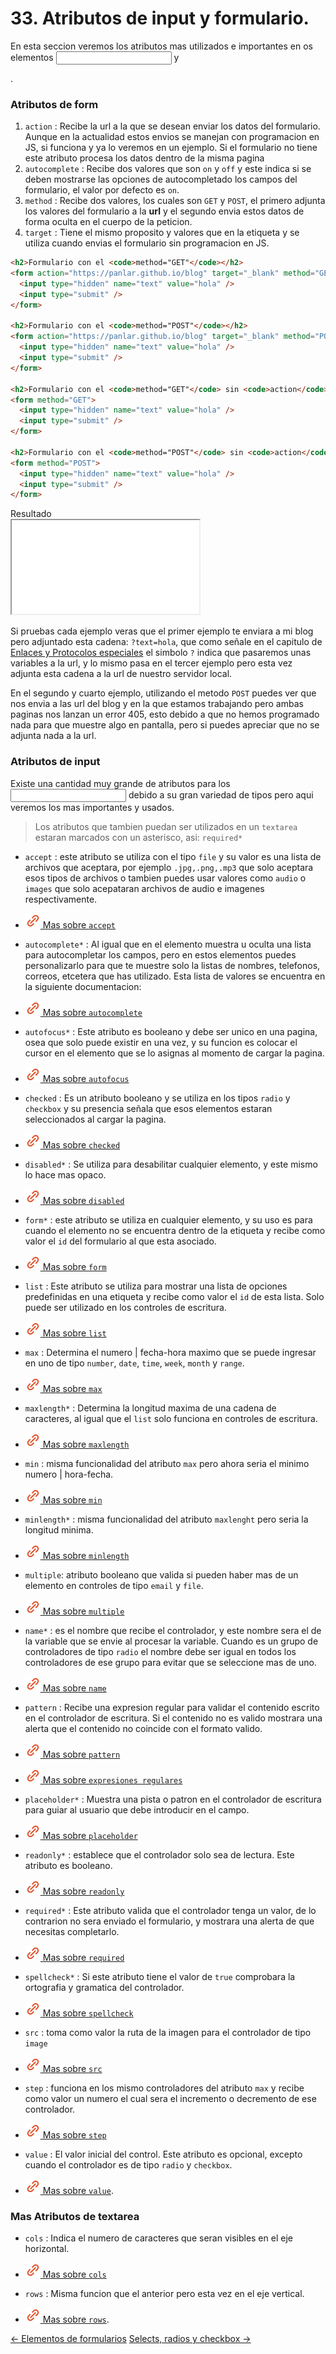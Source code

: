 # 33. Atributos de input y formulario.

En esta seccion veremos los atributos mas utilizados e importantes en os elementos <code><input></code> y <code><form></code>.

### Atributos de **form**

1. <code>action</code> : Recibe la url a la que se desean enviar los datos del formulario. Aunque en la actualidad estos envios se manejan con programacion en JS, si funciona y ya lo veremos en un ejemplo. Si el formulario no tiene este atributo procesa los datos dentro de la misma pagina
1. <code>autocomplete</code> : Recibe dos valores que son <code>on</code> y <code>off</code> y este indica si se deben mostrarse las opciones de autocompletado los campos del formulario, el valor por defecto es <code>on</code>.
1. <code>method</code> : Recibe dos valores, los cuales son <code>GET</code> y <code>POST</code>, el primero adjunta los valores del formulario a la **url** y el segundo envia estos datos de forma oculta en el cuerpo de la peticion.
1. <code>target</code> : Tiene el mismo proposito y valores que en la etiqueta <code><a></code> y se utiliza cuando envias el formulario sin programacion en JS.

```html
<h2>Formulario con el <code>method="GET"</code></h2>
<form action="https://panlar.github.io/blog" target="_blank" method="GET">
  <input type="hidden" name="text" value="hola" />
  <input type="submit" />
</form>

<h2>Formulario con el <code>method="POST"</code></h2>
<form action="https://panlar.github.io/blog" target="_blank" method="POST">
  <input type="hidden" name="text" value="hola" />
  <input type="submit" />
</form>

<h2>Formulario con el <code>method="GET"</code> sin <code>action</code></h2>
<form method="GET">
  <input type="hidden" name="text" value="hola" />
  <input type="submit" />
</form>

<h2>Formulario con el <code>method="POST"</code> sin <code>action</code></h2>
<form method="POST">
  <input type="hidden" name="text" value="hola" />
  <input type="submit" />
</form>
```

<div class="iframe">
<div class="iframe-title">Resultado</div>
<iframe src="./iframes/atributos_formulario.html"></iframe>
</div>

Si pruebas cada ejemplo veras que el primer ejemplo te enviara a mi blog pero adjuntado esta cadena: <code>?text=hola</code>, que como señale en el capitulo de <a href="#/enlaces-y-prtocolos-especiales">Enlaces y Protocolos especiales</a> el simbolo <code>?</code> indica que pasaremos unas variables a la url, y lo mismo pasa en el tercer ejemplo pero esta vez adjunta esta cadena a la url de nuestro servidor local.

En el segundo y cuarto ejemplo, utilizando el metodo <code>POST</code> puedes ver que nos envia a las url del blog y en la que estamos trabajando pero ambas paginas nos lanzan un error 405, esto debido a que no hemos programado nada para que muestre algo en pantalla, pero si puedes apreciar que no se adjunta nada a la url.

### Atributos de **input**

Existe una cantidad muy grande de atributos para los <code><input></code> debido a su gran variedad de tipos pero aqui veremos los mas importantes y usados.

<blockquote>
  Los atributos que tambien puedan ser utilizados en un <code>textarea</code> estaran marcados con un asterisco, asi: <code>required*</code>
</blockquote>

- <code>accept</code> : este atributo se utiliza con el tipo <code>file</code> y su valor es una lista de archivos que aceptara, por ejemplo <code>.jpg,.png,.mp3</code> que solo aceptara esos tipos de archivos o tambien puedes usar valores como <code>audio</code> o <code>images</code> que solo acepataran archivos de audio e imagenes respectivamente.
- <a href="https://developer.mozilla.org/es/docs/Web/HTML/Element/input#attr-accept" target="_blank" rel="noreferrer nofollow"><img src="img/link.svg"> Mas sobre <code>accept</code></a>


- <code>autocomplete*</code> : Al igual que en el elemento <code><form></code> muestra u oculta una lista para autocompletar los campos, pero en estos elementos puedes personalizarlo para que te muestre solo la listas de nombres, telefonos, correos, etcetera que has utilizado. Esta lista de valores se encuentra en la siguiente documentacion:
- <a href="https://developer.mozilla.org/es/docs/Web/HTML/Element/input#attr-autocomplete" target="_blank" rel="noreferrer nofollow"><img src="img/link.svg"> Mas sobre <code>autocomplete</code></a>


- <code>autofocus*</code> : Este atributo es booleano y debe ser unico en una pagina, osea que solo puede existir en una vez, y su funcion es colocar el cursor en el elemento que se lo asignas al momento de cargar la pagina.
- <a href="https://developer.mozilla.org/es/docs/Web/HTML/Element/input#attr-autofocus" target="_blank" rel="noreferrer nofollow"><img src="img/link.svg"> Mas sobre <code>autofocus</code></a>


- <code>checked</code> : Es un atributo booleano y se utiliza en los tipos <code>radio</code> y <code>checkbox</code> y su presencia señala que esos elementos estaran seleccionados al cargar la pagina.
- <a href="https://developer.mozilla.org/es/docs/Web/HTML/Element/input#attr-checked" target="_blank" rel="noreferrer nofollow"><img src="img/link.svg"> Mas sobre <code>checked</code></a>


- <code>disabled*</code> : Se utiliza para desabilitar cualquier elemento, y este mismo lo hace mas opaco.
- <a href="https://developer.mozilla.org/es/docs/Web/HTML/Element/input#attr-disabled" target="_blank" rel="noreferrer nofollow"><img src="img/link.svg"> Mas sobre <code>disabled</code></a>


- <code>form*</code> : este atributo se utiliza en cualquier elemento, y su uso es para cuando el elemento no se encuentra dentro de la etiqueta <code><form></code> y recibe como valor el <code>id</code> del formulario al que esta asociado.
- <a href="https://developer.mozilla.org/es/docs/Web/HTML/Element/input#attr-form" target="_blank" rel="noreferrer nofollow"><img src="img/link.svg"> Mas sobre <code>form</code></a>


- <code>list</code> : Este atributo se utiliza para mostrar una lista de opciones predefinidas en una etiqueta <code><datalist></code> y recibe como valor el <code>id</code> de esta lista. Solo puede ser utilizado en los controles de escritura.
- <a href="https://developer.mozilla.org/es/docs/Web/HTML/Element/input#attr-list" target="_blank" rel="noreferrer nofollow"><img src="img/link.svg"> Mas sobre <code>list</code></a>


- <code>max</code> : Determina el numero | fecha-hora maximo que se puede ingresar en uno de tipo <code>number</code>, <code>date</code>, <code>time</code>, <code>week</code>, <code>month</code> y <code>range</code>.
- <a href="https://developer.mozilla.org/es/docs/Web/HTML/Element/input#attr-max" target="_blank" rel="noreferrer nofollow"><img src="img/link.svg"> Mas sobre <code>max</code></a>


- <code>maxlength*</code> : Determina la longitud maxima de una cadena de caracteres, al igual que el <code>list</code> solo funciona en controles de escritura.
- <a href="https://developer.mozilla.org/es/docs/Web/HTML/Element/input#attr-maxlength" target="_blank" rel="noreferrer nofollow"><img src="img/link.svg"> Mas sobre <code>maxlength</code></a>


- <code>min</code> : misma funcionalidad del atributo <code>max</code> pero ahora seria el minimo numero | hora-fecha.
- <a href="https://developer.mozilla.org/es/docs/Web/HTML/Element/input#attr-min" target="_blank" rel="noreferrer nofollow"><img src="img/link.svg"> Mas sobre <code>min</code></a>


- <code>minlength*</code> : misma funcionalidad del atributo <code>maxlenght</code> pero seria la longitud minima.
- <a href="https://developer.mozilla.org/es/docs/Web/HTML/Element/input#attr-minlength" target="_blank" rel="noreferrer nofollow"><img src="img/link.svg"> Mas sobre <code>minlength</code></a>


- <code>multiple</code>: atributo booleano que valida si pueden haber mas de un elemento en controles de tipo <code>email</code> y <code>file</code>.
- <a href="https://developer.mozilla.org/es/docs/Web/HTML/Element/input#attr-multiple" target="_blank" rel="noreferrer nofollow"><img src="img/link.svg"> Mas sobre <code>multiple</code></a>


- <code>name*</code> : es el nombre que recibe el controlador, y este nombre sera el de la variable que se envie al procesar la variable. Cuando es un grupo de controladores de tipo <code>radio</code> el nombre debe ser igual en todos los controladores de ese grupo para evitar que se seleccione mas de uno.
- <a href="https://developer.mozilla.org/es/docs/Web/HTML/Element/input#attr-name" target="_blank" rel="noreferrer nofollow"><img src="img/link.svg"> Mas sobre <code>name</code></a>


- <code>pattern</code> : Recibe una expresion regular para validar el contenido escrito en el controlador de escritura. Si el contenido no es valido mostrara una alerta que el contenido no coincide con el formato valido.
- <a href="https://developer.mozilla.org/es/docs/Web/HTML/Element/input#attr-pattern" target="_blank" rel="noreferrer nofollow"><img src="img/link.svg"> Mas sobre <code>pattern</code></a>
- <a href="https://es.wikipedia.org/wiki/Expresi%C3%B3n_regular" target="_blank" rel="noreferrer nofollow"><img src="img/link.svg"> Mas sobre <code>expresiones regulares</code></a>

- <code>placeholder*</code> : Muestra una pista o patron en el controlador de escritura para guiar al usuario que debe introducir en el campo.
- <a href="https://developer.mozilla.org/es/docs/Web/HTML/Element/input#attr-placeholder" target="_blank" rel="noreferrer nofollow"><img src="img/link.svg"> Mas sobre <code>placeholder</code></a>

- <code>readonly*</code> : establece que el controlador solo sea de lectura. Este atributo es booleano.
- <a href="https://developer.mozilla.org/es/docs/Web/HTML/Element/input#attr-readonly" target="_blank" rel="noreferrer nofollow"><img src="img/link.svg"> Mas sobre <code>readonly</code></a>

- <code>required*</code> : Este atributo valida que el controlador tenga un valor, de lo contrarion no sera enviado el formulario, y mostrara una alerta de que necesitas completarlo.
- <a href="https://developer.mozilla.org/es/docs/Web/HTML/Element/input#attr-required" target="_blank" rel="noreferrer nofollow"><img src="img/link.svg"> Mas sobre <code>required</code></a>

- <code>spellcheck*</code> : Si este atributo tiene el valor de <code>true</code> comprobara la ortografia y gramatica del controlador.
- <a href="https://developer.mozilla.org/es/docs/Web/HTML/Element/input#attr-spellcheck" target="_blank" rel="noreferrer nofollow"><img src="img/link.svg"> Mas sobre <code>spellcheck</code></a>

- <code>src</code> : toma como valor la ruta de la imagen para el controlador de tipo <code>image</code>
- <a href="https://developer.mozilla.org/es/docs/Web/HTML/Element/input#attr-src" target="_blank" rel="noreferrer nofollow"><img src="img/link.svg"> Mas sobre <code>src</code></a>

- <code>step</code> : funciona en los mismo controladores del atributo <code>max</code> y recibe como valor un numero el cual sera el incremento o decremento de ese controlador.
- <a href="https://developer.mozilla.org/es/docs/Web/HTML/Element/input#attr-step" target="_blank" rel="noreferrer nofollow"><img src="img/link.svg"> Mas sobre <code>step</code></a>

- <code>value</code> : El valor inicial del control. Este atributo es opcional, excepto cuando el controlador es de tipo <code>radio</code> y <code>checkbox</code>.
- <a href="https://developer.mozilla.org/es/docs/Web/HTML/Element/input#attr-value" target="_blank" rel="noreferrer nofollow"><img src="img/link.svg"> Mas sobre <code>value</code></a>.

### Mas Atributos de **textarea**

- <code>cols</code> : Indica el numero de caracteres que seran visibles en el eje horizontal.
- <a href="https://developer.mozilla.org/es/docs/Web/HTML/Element/textarea#attr-cols" target="_blank" rel="noreferrer nofollow"><img src="img/link.svg"> Mas sobre <code>cols</code></a>

- <code>rows</code> : Misma funcion que el anterior pero esta vez en el eje vertical.
- <a href="https://developer.mozilla.org/es/docs/Web/HTML/Element/textarea#attr-rows" target="_blank" rel="noreferrer nofollow"><img src="img/link.svg"> Mas sobre <code>rows</code></a>.

<div class="pagination">
  <a href="#/elementos-de-formularios" class="pagination-button">← Elementos de formularios</a>
  <a href="#/selects-radios-y-checkbox" class="pagination-button">Selects, radios y checkbox →</a>
</div>